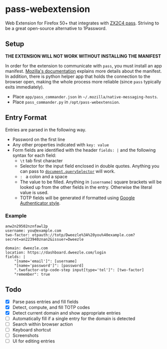 # pass-webextension

Web Extension for Firefox 50+ that integrates with [ZX2C4 pass](https://www.passwordstore.org). Striving to be a great open-source alternative to 1Password.

## Setup

**THE EXTENSION WILL NOT WORK WITHOUT INSTALLING THE MANIFEST**

In order for the extension to communicate with `pass`, you must install an app manifest. [Mozilla's documentation](https://developer.mozilla.org/en-US/Add-ons/WebExtensions/Native_messaging#App_manifest) explains more details about the manifest. In addition, there is python helper app that holds the connection to the browser open, making the whole process more reliable (since `pass` typically exits immediately).

- Place `app/pass_commander.json` in `~/.mozilla/native-messaging-hosts`.
- Place `pass_commander.py` in `/opt/pass-webextension`.

## Entry Format

Entries are parsed in the following way.

- Password on the first line
- Any other properties indicated with `key: value`
- Form fields are identified with the header `fields: |` and the following syntax for each field:
	- `\t` tab first character
	- Selector for the input field enclosed in double quotes. Anything you can pass to [`document.querySelector`](https://developer.mozilla.org/en-US/docs/Web/API/Document/querySelector) will work.
	- `: ` a colon and a space
	- The value to be filled. Anything in `[username]` square brackets will be looked up from the other fields in the entry. Otherwise the literal value is used.
	- TOTP fields will be generated if formatted using [Google Authenticator style](https://github.com/google/google-authenticator/wiki/Key-Uri-Format).
	
### Example

```
anw2n29502nznfawl2p
username: you@example.com
two-factor: otpauth://totp/Dweezle%3A%20you%40example.com?secret=an223940znan2&issuer=Dweezle

domain: dweezle.com
location: https://dashboard.dweezle.com/login
fields: |
	"[name='email']": [username]
	"[name='password']": [password]
	".twofactor-otp-code-step input[type='tel']": [two-factor]
	"remember": true
```

## Todo

- [X] Parse pass entries and fill fields
- [X] Detect, compute, and fill TOTP codes
- [X] Detect current domain and show appropriate entries
- [ ] Automatically fill if a single entry for the domain is detected
- [ ] Search within browser action
- [ ] Keyboard shortcut
- [ ] Screenshots
- [ ] UI for editing entries